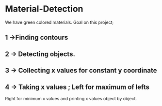 # Material-Detection
  We have green colored materials.
  Goal on this project;
  ## 1 ->Finding contours 
  ## 2 -> Detecting objects.
  ## 3 -> Collecting x values for constant y coordinate
  ## 4 -> Taking x values ; Left for maximum of lefts
Right for minimum x values and printing x values object by object.
